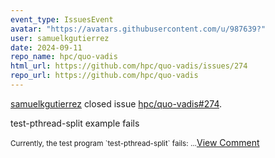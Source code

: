 ```yaml
---
event_type: IssuesEvent
avatar: "https://avatars.githubusercontent.com/u/987639?"
user: samuelkgutierrez
date: 2024-09-11
repo_name: hpc/quo-vadis
html_url: https://github.com/hpc/quo-vadis/issues/274
repo_url: https://github.com/hpc/quo-vadis
---
```


<a href='https://github.com/samuelkgutierrez' target='_blank'>samuelkgutierrez</a> closed issue <a href='https://github.com/hpc/quo-vadis/issues/274' target='_blank'>hpc/quo-vadis#274</a>.

<p>test-pthread-split example fails</p><small>Currently, the test program `test-pthread-split` fails:...</small><a href='https://github.com/hpc/quo-vadis/issues/274' target='_blank'>View Comment</a>